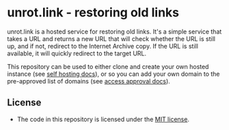 # unrot.link - restoring old links

unrot.link is a hosted service for restoring old links. It's a simple service that takes a URL and returns a new URL that will check whether the URL is still up, and if not, redirect to the Internet Archive copy. If the URL is still available, it will quickly redirect to the target URL.

This repository can be used to either clone and create your own hosted instance (see [self hosting docs](https://unrot.link/docs/self-hosted)), or so you can add your own domain to the pre-approved list of domains (see [access approval docs](https://unrot.link/access)).

## License

- The code in this repository is licensed under the [MIT license](https://rem.mit-license.org).
